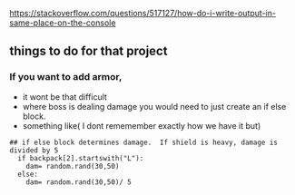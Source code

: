 https://stackoverflow.com/questions/517127/how-do-i-write-output-in-same-place-on-the-console



## things to do for that project



### If you want to add armor, 
+ it wont be that difficult
+ where boss is dealing damage you would need to just create an if else block.
+ something like( I dont rememember exactly how we have it but) 
  
``` 
## if else block determines damage.  If shield is heavy, damage is divided by 5
  if backpack[2].startswith("L"):
    dam= random.rand(30,50)
  else:
    dam= random.rand(30,50)/ 5
```    
         
